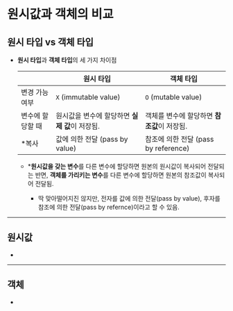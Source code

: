 # 원시값과 객체의 비교
## 원시 타입 vs 객체 타입

- **원시 타입**과 **객체 타입**의 세 가지 차이점

  | |원시 타입|객체 타입|
  |------|---|---|
  |변경 가능 여부|`X` (immutable value)|`O` (mutable value)|
  |변수에 할당할 때|원시값을 변수에 할당하면 **실제 값**이 저장됨.|객체를 변수에 할당하면 **참조값**이 저장됨.|
  |*복사|값에 의한 전달 (pass by value)|참조에 의한 전달 (pass by reference)|

    - ***원시값을 갖는 변수**를 다른 변수에 할당하면 원본의 원시값이 복사되어 전달되는 반면, **객체를 가리키는 변수**를 다른 변수에 할당하면 원본의 참조값이 복사되어 전달됨.

      - 딱 맞아떨어지진 않지만, 전자를 값에 의한 전달(pass by value), 후자를 참조에 의한 전달(pass by refernce)이라고 할 수 있음.

___
## 원시값

- 

___
## 객체

- 